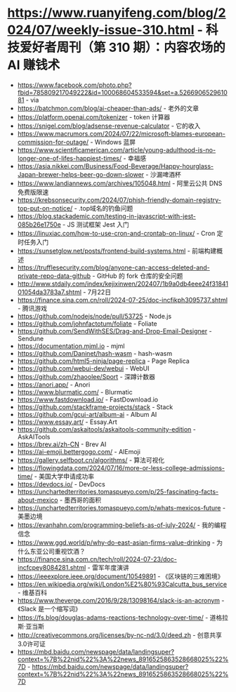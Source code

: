 # https://www.ruanyifeng.com/blog/2024/07/weekly-issue-310.html - 科技爱好者周刊（第 310 期）：内容农场的 AI 赚钱术

- https://www.facebook.com/photo.php?fbid=785809217049222&id=100068604533594&set=a.526690652961081 - via
- https://batchmon.com/blog/ai-cheaper-than-ads/ - 老外的文章
- https://platform.openai.com/tokenizer - token 计算器
- https://snigel.com/blog/adsense-revenue-calculator - 它的收入
- https://www.macrumors.com/2024/07/22/microsoft-blames-european-commission-for-outage/ - Windows 蓝屏
- https://www.scientificamerican.com/article/young-adulthood-is-no-longer-one-of-lifes-happiest-times/ - 幸福感
- https://asia.nikkei.com/Business/Food-Beverage/Happy-hourglass-Japan-brewer-helps-beer-go-down-slower - 沙漏啤酒杯
- https://www.landiannews.com/archives/105048.html - 阿里云公共 DNS 免费版限速
- https://krebsonsecurity.com/2024/07/phish-friendly-domain-registry-top-put-on-notice/ - .top域名的钓鱼问题
- https://blog.stackademic.com/testing-in-javascript-with-jest-085b26e1750e - JS 测试框架 Jest 入门
- https://linuxiac.com/how-to-use-cron-and-crontab-on-linux/ - Cron 定时任务入门
- https://sunsetglow.net/posts/frontend-build-systems.html - 前端构建概述
- https://trufflesecurity.com/blog/anyone-can-access-deleted-and-private-repo-data-github - GitHub 的 fork 仓库的安全问题
- http://www.stdaily.com/index/kejixinwen/202407/1b9a0db4eee24f3184101054da3783a7.shtml - 7月22日
- https://finance.sina.com.cn/roll/2024-07-25/doc-incfikph3095737.shtml - 腾讯游戏
- https://github.com/nodejs/node/pull/53725 - Node.js
- https://github.com/johnfactotum/foliate - Foliate
- https://github.com/SendWithSES/Drag-and-Drop-Email-Designer - Sendune
- https://documentation.mjml.io - mjml
- https://github.com/Daninet/hash-wasm - hash-wasm
- https://github.com/html5-ninja/page-replica - Page Replica
- https://github.com/webui-dev/webui - WebUI
- https://github.com/zhaoolee/Sport - 深蹲计数器
- https://anori.app/ - Anori
- https://www.blurmatic.com/ - Blurmatic
- https://www.fastdownload.io/ - FastDownload.io
- https://github.com/stackframe-projects/stack - Stack
- https://github.com/gcui-art/album-ai - Album AI
- https://www.essay.art/ - Essay.Art
- https://github.com/askaitools/askaitools-community-edition - AskAITools
- https://brev.ai/zh-CN - Brev AI
- https://ai-emoji.bettergogo.com/ - AIEmoji
- https://gallery.selfboot.cn/algorithms/ - 算法可视化
- https://flowingdata.com/2024/07/16/more-or-less-college-admissions-time/ - 美国大学申请成功率
- https://devdocs.io/ - DevDocs
- https://unchartedterritories.tomaspueyo.com/p/25-fascinating-facts-about-mexico - 墨西哥的面积
- https://unchartedterritories.tomaspueyo.com/p/whats-mexicos-future - 美墨边境
- https://evanhahn.com/programming-beliefs-as-of-july-2024/ - 我的编程信念
- https://www.ggd.world/p/why-do-east-asian-firms-value-drinking - 为什么东亚公司重视饮酒？
- https://finance.sina.com.cn/tech/roll/2024-07-23/doc-incfcpey8084281.shtml - 雷军年度演讲
- https://ieeexplore.ieee.org/document/10549891 - 《区块链的三难困境》
- https://en.wikipedia.org/wiki/London%E2%80%93Calcutta_bus_service - 维基百科
- https://www.theverge.com/2016/9/28/13098164/slack-is-an-acronym - 《Slack 是一个缩写词》
- https://fs.blog/douglas-adams-reactions-technology-over-time/ - 道格拉斯·亚当斯
- http://creativecommons.org/licenses/by-nc-nd/3.0/deed.zh - 创意共享3.0许可证
- https://mbd.baidu.com/newspage/data/landingsuper?context=%7B%22nid%22%3A%22news_8916525863528668025%22%7D - https://mbd.baidu.com/newspage/data/landingsuper?context=%7B%22nid%22%3A%22news_8916525863528668025%22%7D